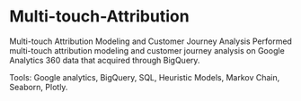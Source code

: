 # Multi-touch-Attribution
Multi-touch Attribution Modeling and Customer Journey Analysis
Performed multi-touch attribution modeling and customer journey analysis on Google Analytics 360 data that acquired through BigQuery.

Tools: Google analytics, BigQuery, SQL, Heuristic Models, Markov Chain, Seaborn, Plotly.
